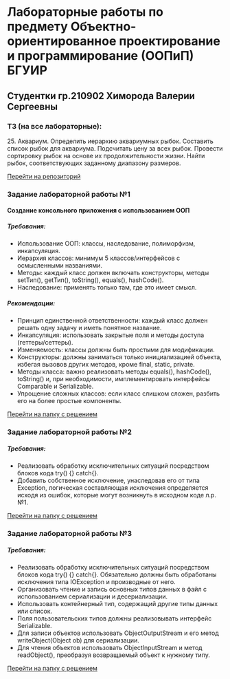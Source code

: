# Лабораторные работы по предмету Объектно-ориентированное проектирование и программирование (ООПиП) БГУИР

<h2>Студентки гр.210902 Химорода Валерии Сергеевны</h2>

<h3>ТЗ (на все лабораторные):</h3>
25. Аквариум. Определить иерархию аквариумных рыбок. Составить список рыбок для аквариума. Подсчитать цену за всех рыбок. Провести сортировку рыбок на основе их продолжительности жизни. Найти рыбок, соответствующих заданному диапазону размеров.

[Перейти на репозиторий](https://github.com/yalerikk/oopip)

<h3>Задание лабораторной работы №1</h3>
<h4>Создание консольного приложения с использованием ООП</h4>

<h5>Требования:</h5>
<ul>
    <li>Использование ООП: классы, наследование, полиморфизм, инкапсуляция.</li>
    <li>Иерархия классов: минимум 5 классов/интерфейсов с осмысленными названиями.</li>
    <li>Методы: каждый класс должен включать конструкторы, методы setТип(), getТип(), toString(), equals(), hashCode().</li>
    <li>Наследование: применять только там, где это имеет смысл.</li>
</ul>

<h5>Рекомендации:</h5>
<ul>
    <li>Принцип единственной ответственности: каждый класс должен решать одну задачу и иметь понятное название.</li>
    <li>Инкапсуляция: использовать закрытые поля и методы доступа (геттеры/сеттеры).</li>
    <li>Изменяемость: классы должны быть простыми для модификации.</li>
    <li>Конструкторы: должны заниматься только инициализацией объекта, избегая вызовов других методов, кроме final, static, private.</li>
    <li>Методы класса: важно реализовать методы equals(), hashCode(), toString() и, при необходимости, имплементировать интерфейсы Comparable и Serializable.</li>
    <li>Упрощение сложных классов: если класс слишком сложен, разбить его на более простые компоненты.</li>
</ul>

[Перейти на папку с решением](https://github.com/yalerikk/oopip/tree/main/v25)
<h3>Задание лабораторной работы №2</h3>
<h5>Требования:</h5>
<ul>
    <li>Реализовать обработку исключительных ситуаций посредством блоков кода try() {} catch{}.</li>
    <li>Добавить собственное исключение, унаследовав его от типа Exception, логическая составляющая исключения определяется исходя из ошибок, которые могут возникнуть в исходном коде л.р. №1.</li>
</ul>

[Перейти на папку с решением](https://github.com/yalerikk/oopip)
<h3>Задание лабораторной работы №3</h3>
<h5>Требования:</h5>
<ul>
    <li>Реализовать обработку исключительных ситуаций посредством блоков кода try() {} catch{}. Обязательно должны быть обработаны исключения типа IOException и производные от него.</li>
    <li>Организовать чтение и запись основных типов данных в файл с использованием сериализации и десериализации.</li>
    <li>Использовать контейнерный тип, содержащий другие типы данных или список.</li>
    <li>Поля пользовательских типов должны реализовывать интерфейс Serializable.</li>
    <li>Для записи объектов использовать ObjectOutputStream и его метод writeObject(Object ob) для сериализации.</li>
    <li>Для чтения объектов использовать ObjectInputStream и метод readObject(), преобразуя возвращаемый объект к нужному типу.</li>
</ul>

[Перейти на папку с решением](https://github.com/yalerikk/oopip)
